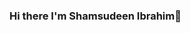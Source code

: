 ### Hi there I'm Shamsudeen Ibrahim👋

<!--
**Shamsaine/Shamsaine** is a ✨ _special_ ✨ repository because its `README.md` (this file) appears on your GitHub profile.

Here are some ideas to get you started:
an aspiring problem solver. i know it sounds crazy but ive always wanted to be a problem solver or a solution provider. A jack of all trade not because i try to master the all but because my passion for problem solving and love of versatility has lead me to pick up many skills and develop interest in alot of areas. this coupled with my curiosity and love for growth is what has kept me going and has brought me this far in the technological space even though i started my journey just three years ago i have been able to ganer certifications in various field and still working to upskill and gain more specialization and increase my versatility and range. i dont want to be kept in a box limited by my skills or be outside the box detached from the space i love so much i want to be the box.  

- 🔭 I’m currently working on some personal projects for my portfolio to practice and sharpen my skills.
- 🌱 I’m currently learning ...
- 👯 I’m looking to collaborate on ...
- 🤔 I’m looking for help with ...
- 💬 Ask me about ...
- 📫 How to reach me: ...
- 😄 Pronouns: ...
- ⚡ Fun fact: ...
-->
